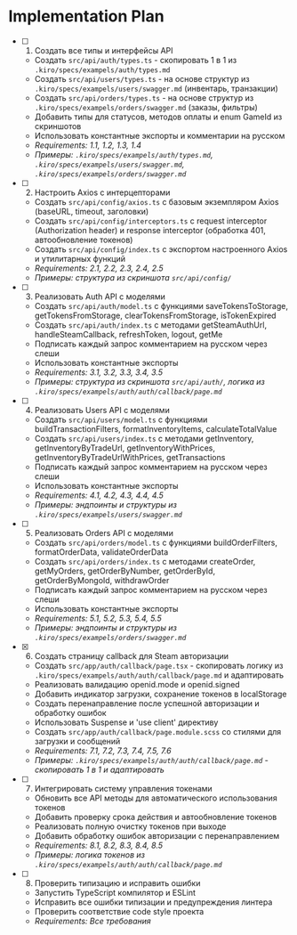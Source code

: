 # Implementation Plan

- [ ] 1. Создать все типы и интерфейсы API

  - Создать `src/api/auth/types.ts` - скопировать 1 в 1 из `.kiro/specs/exampels/auth/types.md`
  - Создать `src/api/users/types.ts` - на основе структур из `.kiro/specs/exampels/users/swagger.md` (инвентарь, транзакции)
  - Создать `src/api/orders/types.ts` - на основе структур из `.kiro/specs/exampels/orders/swagger.md` (заказы, фильтры)
  - Добавить типы для статусов, методов оплаты и enum GameId из скриншотов
  - Использовать константные экспорты и комментарии на русском
  - _Requirements: 1.1, 1.2, 1.3, 1.4_
  - _Примеры: `.kiro/specs/exampels/auth/types.md`, `.kiro/specs/exampels/users/swagger.md`, `.kiro/specs/exampels/orders/swagger.md`_

- [ ] 2. Настроить Axios с интерцепторами

  - Создать `src/api/config/axios.ts` с базовым экземпляром Axios (baseURL, timeout, заголовки)
  - Создать `src/api/config/interceptors.ts` с request interceptor (Authorization header) и response interceptor (обработка 401, автообновление токенов)
  - Создать `src/api/config/index.ts` с экспортом настроенного Axios и утилитарных функций
  - _Requirements: 2.1, 2.2, 2.3, 2.4, 2.5_
  - _Примеры: структура из скриншота `src/api/config/`_

- [ ] 3. Реализовать Auth API с моделями

  - Создать `src/api/auth/model.ts` с функциями saveTokensToStorage, getTokensFromStorage, clearTokensFromStorage, isTokenExpired
  - Создать `src/api/auth/index.ts` с методами getSteamAuthUrl, handleSteamCallback, refreshToken, logout, getMe
  - Подписать каждый запрос комментарием на русском через слеши
  - Использовать константные экспорты
  - _Requirements: 3.1, 3.2, 3.3, 3.4, 3.5_
  - _Примеры: структура из скриншота `src/api/auth/`, логика из `.kiro/specs/exampels/auth/auth/callback/page.md`_

- [ ] 4. Реализовать Users API с моделями

  - Создать `src/api/users/model.ts` с функциями buildTransactionFilters, formatInventoryItems, calculateTotalValue
  - Создать `src/api/users/index.ts` с методами getInventory, getInventoryByTradeUrl, getInventoryWithPrices, getInventoryByTradeUrlWithPrices, getTransactions
  - Подписать каждый запрос комментарием на русском через слеши
  - Использовать константные экспорты
  - _Requirements: 4.1, 4.2, 4.3, 4.4, 4.5_
  - _Примеры: эндпоинты и структуры из `.kiro/specs/exampels/users/swagger.md`_

- [ ] 5. Реализовать Orders API с моделями

  - Создать `src/api/orders/model.ts` с функциями buildOrderFilters, formatOrderData, validateOrderData
  - Создать `src/api/orders/index.ts` с методами createOrder, getMyOrders, getOrderByNumber, getOrderById, getOrderByMongoId, withdrawOrder
  - Подписать каждый запрос комментарием на русском через слеши
  - Использовать константные экспорты
  - _Requirements: 5.1, 5.2, 5.3, 5.4, 5.5_
  - _Примеры: эндпоинты и структуры из `.kiro/specs/exampels/orders/swagger.md`_

- [x] 6. Создать страницу callback для Steam авторизации

  - Создать `src/app/auth/callback/page.tsx` - скопировать логику из `.kiro/specs/exampels/auth/auth/callback/page.md` и адаптировать
  - Реализовать валидацию openid.mode и openid.signed
  - Добавить индикатор загрузки, сохранение токенов в localStorage
  - Создать перенаправление после успешной авторизации и обработку ошибок
  - Использовать Suspense и 'use client' директиву
  - Создать `src/app/auth/callback/page.module.scss` со стилями для загрузки и сообщений
  - _Requirements: 7.1, 7.2, 7.3, 7.4, 7.5, 7.6_
  - _Примеры: `.kiro/specs/exampels/auth/auth/callback/page.md` - скопировать 1 в 1 и адаптировать_

- [ ] 7. Интегрировать систему управления токенами

  - Обновить все API методы для автоматического использования токенов
  - Добавить проверку срока действия и автообновление токенов
  - Реализовать полную очистку токенов при выходе
  - Добавить обработку ошибок авторизации с перенаправлением
  - _Requirements: 8.1, 8.2, 8.3, 8.4, 8.5_
  - _Примеры: логика токенов из `.kiro/specs/exampels/auth/auth/callback/page.md`_

- [ ] 8. Проверить типизацию и исправить ошибки
  - Запустить TypeScript компилятор и ESLint
  - Исправить все ошибки типизации и предупреждения линтера
  - Проверить соответствие code style проекта
  - _Requirements: Все требования_
